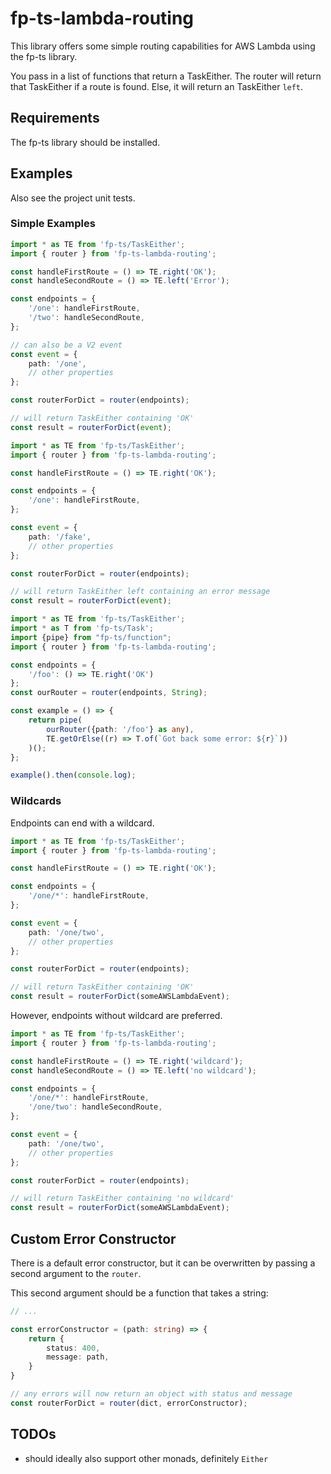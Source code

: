 # fp-ts-lambda-routing

This library offers some simple routing capabilities for AWS Lambda using the fp-ts library. 

You pass in a list of functions that return a TaskEither. The router will return that TaskEither if a route is found. Else, it will return an TaskEither `left`.

## Requirements

The fp-ts library should be installed.

## Examples

Also see the project unit tests.

### Simple Examples

```typescript
import * as TE from 'fp-ts/TaskEither';
import { router } from 'fp-ts-lambda-routing';

const handleFirstRoute = () => TE.right('OK');
const handleSecondRoute = () => TE.left('Error');

const endpoints = {
    '/one': handleFirstRoute,
    '/two': handleSecondRoute,
};

// can also be a V2 event
const event = {
    path: '/one',
    // other properties
};

const routerForDict = router(endpoints);

// will return TaskEither containing 'OK'
const result = routerForDict(event);
```

```typescript
import * as TE from 'fp-ts/TaskEither';
import { router } from 'fp-ts-lambda-routing';

const handleFirstRoute = () => TE.right('OK');

const endpoints = {
    '/one': handleFirstRoute,
};

const event = {
    path: '/fake',
    // other properties
};

const routerForDict = router(endpoints);

// will return TaskEither left containing an error message
const result = routerForDict(event);
```

```typescript
import * as TE from 'fp-ts/TaskEither';
import * as T from 'fp-ts/Task';
import {pipe} from "fp-ts/function";
import { router } from 'fp-ts-lambda-routing';

const endpoints = {
    '/foo': () => TE.right('OK')
};
const ourRouter = router(endpoints, String);

const example = () => {
    return pipe(
        ourRouter({path: '/foo'} as any),
        TE.getOrElse((r) => T.of(`Got back some error: ${r}`))
    )();
};

example().then(console.log);
```

### Wildcards

Endpoints can end with a wildcard.

```typescript
import * as TE from 'fp-ts/TaskEither';
import { router } from 'fp-ts-lambda-routing';

const handleFirstRoute = () => TE.right('OK');

const endpoints = {
    '/one/*': handleFirstRoute,
};

const event = {
    path: '/one/two',
    // other properties
};

const routerForDict = router(endpoints);

// will return TaskEither containing 'OK'
const result = routerForDict(someAWSLambdaEvent);
```

However, endpoints without wildcard are preferred.

```typescript
import * as TE from 'fp-ts/TaskEither';
import { router } from 'fp-ts-lambda-routing';

const handleFirstRoute = () => TE.right('wildcard');
const handleSecondRoute = () => TE.left('no wildcard');

const endpoints = {
    '/one/*': handleFirstRoute,
    '/one/two': handleSecondRoute,
};

const event = {
    path: '/one/two',
    // other properties
};

const routerForDict = router(endpoints);

// will return TaskEither containing 'no wildcard'
const result = routerForDict(someAWSLambdaEvent);
```

## Custom Error Constructor

There is a default error constructor, but it can be overwritten by passing a second argument to the `router`.

This second argument should be a function that takes a string:

```typescript
// ...

const errorConstructor = (path: string) => {
    return {
        status: 400,
        message: path,
    }
}

// any errors will now return an object with status and message
const routerForDict = router(dict, errorConstructor);
```

## TODOs

- should ideally also support other monads, definitely `Either`
